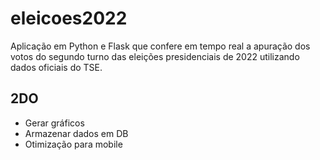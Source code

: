 # eleicoes2022
Aplicação em Python e Flask que confere em tempo real a apuração dos votos do segundo turno das eleições presidenciais de 2022 utilizando dados oficiais do TSE.

## 2DO
 - Gerar gráficos
 - Armazenar dados em DB
 - Otimização para mobile